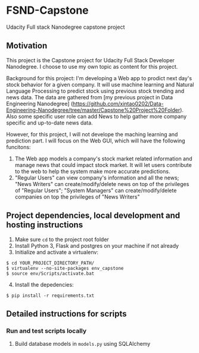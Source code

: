 # FSND-Capstone
Udacity Full stack Nanodegree capstone project

## Motivation
This project is the Capstone project for Udacity Full Stack Developer Nanodegree. I choose to use my own topic as content for this project. 

Background for this project: I'm developing a Web app to prodict next day's stock behavior for a given company. It will use machine learning and Natural Language Processing to predict stock using previous stock trending and news data. The data are gathered from [my previous project in Data Engineering Nanodegree] (https://github.com/xintao0202/Data-Engineering-Nanodegree/tree/master/Capstone%20Project%20Folder). Also some specific user role can add News to help gather more company specific and up-to-date news data. 

However, for this project, I will not develope the maching learning and prediction part. I will focus on the Web GUI, which will have the following funcitons:

1. The Web app models a company's stock market related information and manage news that could impact stock market. It will let users contribute to the web to help the system make more accurate predictions.  
2. "Regular Users" can view company's information and all the news; "News Writers" can create/modify/delete news on top of the privileges of "Regular Users"; "System Managers" can create/modify/delete companies on top the privileges of "News Writers"

## Project dependencies, local development and hosting instructions
1. Make sure `cd` to the project root folder 
2. Install Python 3, Flask and postgres on your machine if not already
3. Initialize and activate a virtualenv:
```
$ cd YOUR_PROJECT_DIRECTORY_PATH/
$ virtualenv --no-site-packages env_capstone
$ source env/Scripts/activate.bat
```
4. Install the depedencies:
```
$ pip install -r requirements.txt
```

## Detailed instructions for scripts

### Run and test scripts locally
1. Build database models in `models.py` using SQLAlchemy